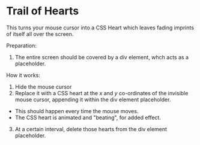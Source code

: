 # Trail of Hearts
This turns your mouse cursor into a CSS Heart which leaves fading imprints of itself all over the screen.

Preparation:
1. The entire screen should be covered by a div element, whch acts as a placeholder.

How it works:
1. Hide the mouse cursor
2. Replace it with a CSS heart at the *x* and *y* co-ordinates of the invisible mouse cursor, appending it within the div element placeholder.
  - This should happen every time the mouse moves.
  - The CSS heart is animated and "beating", for added effect.
3. At a certain interval, delete those hearts from the div element placeholder.

